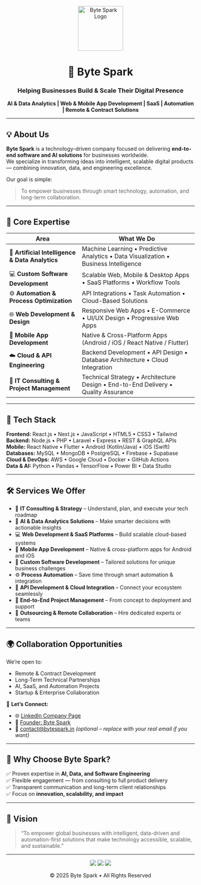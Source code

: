 <!-- Byte Spark GitHub Organization README -->
<p align="center">
  <img src="https://github.com/bytespark/.github/blob/main/profile/logo.png" alt="Byte Spark Logo" width="120"/>
</p>

<h1 align="center">🚀 Byte Spark</h1>

<h3 align="center">
  Helping Businesses Build & Scale Their Digital Presence  
</h3>

<p align="center">
  <strong>AI & Data Analytics | Web & Mobile App Development | SaaS | Automation | Remote & Contract Solutions</strong>  
</p>

---

## 💡 About Us

**Byte Spark** is a technology-driven company focused on delivering **end-to-end software and AI solutions** for businesses worldwide.  
We specialize in transforming ideas into intelligent, scalable digital products — combining innovation, data, and engineering excellence.

Our goal is simple:  
> To empower businesses through smart technology, automation, and long-term collaboration.

---

## 🧠 Core Expertise

| Area | What We Do |
|------|-------------|
| 🤖 **Artificial Intelligence & Data Analytics** | Machine Learning • Predictive Analytics • Data Visualization • Business Intelligence |
| 💻 **Custom Software Development** | Scalable Web, Mobile & Desktop Apps • SaaS Platforms • Workflow Tools |
| ⚙️ **Automation & Process Optimization** | API Integrations • Task Automation • Cloud-Based Solutions |
| 🌐 **Web Development & Design** | Responsive Web Apps • E-Commerce • UI/UX Design • Progressive Web Apps |
| 📱 **Mobile App Development** | Native & Cross-Platform Apps (Android / iOS / React Native / Flutter) |
| ☁️ **Cloud & API Engineering** | Backend Development • API Design • Database Architecture • Cloud Integration |
| 🧩 **IT Consulting & Project Management** | Technical Strategy • Architecture Design • End-to-End Delivery • Quality Assurance |

---

## 🔧 Tech Stack

**Frontend:** React.js • Next.js • JavaScript • HTML5 • CSS3 • Tailwind  
**Backend:** Node.js • PHP • Laravel • Express • REST & GraphQL APIs  
**Mobile:** React Native • Flutter • Android (Kotlin/Java) • iOS (Swift)  
**Databases:** MySQL • MongoDB • PostgreSQL • Firebase • Supabase  
**Cloud & DevOps:** AWS • Google Cloud • Docker • GitHub Actions  
**Data & AI:** Python • Pandas • TensorFlow • Power BI • Data Studio  

---

## 🛠️ Services We Offer

- 🧩 **IT Consulting & Strategy** – Understand, plan, and execute your tech roadmap  
- 🧠 **AI & Data Analytics Solutions** – Make smarter decisions with actionable insights  
- 💻 **Web Development & SaaS Platforms** – Build scalable cloud-based systems  
- 📱 **Mobile App Development** – Native & cross-platform apps for Android and iOS  
- 🧾 **Custom Software Development** – Tailored solutions for unique business challenges  
- ⚙️ **Process Automation** – Save time through smart automation & integration  
- 🔗 **API Development & Cloud Integration** – Connect your ecosystem seamlessly  
- 🧱 **End-to-End Project Management** – From concept to deployment and support  
- 🤝 **Outsourcing & Remote Collaboration** – Hire dedicated experts or teams  

---

## 🌍 Collaboration Opportunities

We’re open to:
- Remote & Contract Development  
- Long-Term Technical Partnerships  
- AI, SaaS, and Automation Projects  
- Startup & Enterprise Collaboration  

📩 **Let’s Connect:**  
- 🌐 [LinkedIn Company Page](https://www.linkedin.com/company/109429917)  
- 👤 [Founder: Byte Spark](https://www.linkedin.com/in/byte-spark/)  
- 📧 contact@bytespark.in *(optional – replace with your real email if you want)*  

---

## 💬 Why Choose Byte Spark?

✅ Proven expertise in **AI, Data, and Software Engineering**  
✅ Flexible engagement — from consulting to full product delivery  
✅ Transparent communication and long-term client relationships  
✅ Focus on **innovation, scalability, and impact**

---

## 🧭 Vision

> “To empower global businesses with intelligent, data-driven and automation-first solutions that make technology accessible, scalable, and sustainable.”

---

<p align="center">
  <img src="https://img.shields.io/badge/AI%20%26%20Data%20Analytics-Enabled-blue?style=for-the-badge"/>
  <img src="https://img.shields.io/badge/Web%20%26%20Mobile%20Development-Active-green?style=for-the-badge"/>
  <img src="https://img.shields.io/badge/Open%20for%20Collaboration-Yes-orange?style=for-the-badge"/>
</p>

<p align="center">
  © 2025 Byte Spark • All Rights Reserved  
</p>

